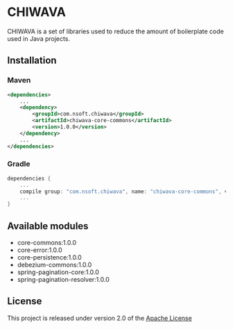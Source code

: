 # CHIWAVA

CHIWAVA is a set of libraries used to reduce the amount of boilerplate code used in Java projects.

## Installation

### Maven
```xml
<dependencies>
    ...
    <dependency>
        <groupId>com.nsoft.chiwava</groupId>
        <artifactId>chiwava-core-commons</artifactId>
        <version>1.0.0</version>
    </dependency>
    ...
</dependencies>
```

### Gradle
```groovy
dependencies {
    ...
    compile group: "com.nsoft.chiwava", name: "chiwava-core-commons", version: "1.0.0"
    ...
}
```

## Available modules
- core-commons:1.0.0
- core-error:1.0.0
- core-persistence:1.0.0
- debezium-commons:1.0.0
- spring-pagination-core:1.0.0
- spring-pagination-resolver:1.0.0

## License
This project is released under version 2.0 of the [Apache License](https://www.apache.org/licenses/LICENSE-2.0)
